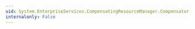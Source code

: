 ```yaml
---
uid: System.EnterpriseServices.CompensatingResourceManager.Compensator.BeginCommit(System.Boolean)
internalonly: False
---
```

